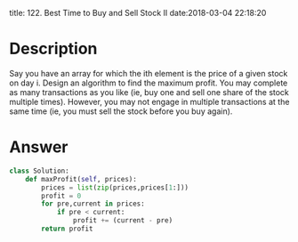 title: 122. Best Time to Buy and Sell Stock II
date:2018-03-04 22:18:20

# Description
Say you have an array for which the ith element is the price of a given stock on day i.
Design an algorithm to find the maximum profit. You may complete as many transactions as you like (ie, buy one and sell one share of the stock multiple times). However, you may not engage in multiple transactions at the same time (ie, you must sell the stock before you buy again).

# Answer
```python
class Solution:
    def maxProfit(self, prices):
        prices = list(zip(prices,prices[1:]))
        profit = 0
        for pre,current in prices:
            if pre < current:
                profit += (current - pre)
        return profit
```